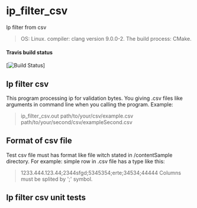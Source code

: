 # ip_filter_csv
Ip filter from csv

> OS: Linux. compiler: clang version 9.0.0-2. The build process: CMake.

#### Travis build status
[![Build Status](https://travis-ci.org/DimKush/ip_filter_csv)]

## Ip filter csv
This program processing ip for validation bytes.
You giving .csv files like arguments in command line when you calling the program.
Example: 
>ip_filter_csv.out path/to/your/csv/example.csv path/to/your/second/csv/exampleSecond.csv 

## Format of csv file
Test csv file must has format like file witch stated in /contentSample directory.
For example: simple row in .csv file has a type like this:
> 1233.444.123.44;2344sfgd;5345354;erte;34534;44444
Columns must be splited by ';' symbol.

## Ip filter csv unit tests
